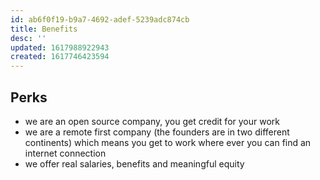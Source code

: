 ```yaml
---
id: ab6f0f19-b9a7-4692-adef-5239adc874cb
title: Benefits
desc: ''
updated: 1617988922943
created: 1617746423594
---
```


## Perks
- we are an open source company, you get credit for your work 
- we are a remote first company (the founders are in two different continents) which means you get to work where ever you can find an internet connection 
- we offer real salaries, benefits and meaningful equity
